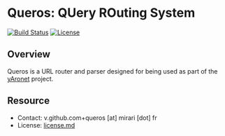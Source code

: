# Queros: QUery ROuting System

[![Build Status](https://img.shields.io/github/actions/workflow/status/r3c/queros/verify.yml?branch=master)](https://github.com/r3c/queros/actions/workflows/verify.yml)
[![License](https://img.shields.io/github/license/r3c/queros.svg)](https://opensource.org/licenses/MIT)

## Overview

Queros is a URL router and parser designed for being used as part of the
[yAronet](https://github.com/r3c/yaronet) project.

## Resource

- Contact: v.github.com+queros [at] mirari [dot] fr
- License: [license.md](license.md)
